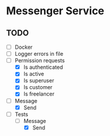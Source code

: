 # Messenger Service

## TODO

- [ ] Docker
- [ ] Logger errors in file
- [ ] Permission requests
    - [x] Is authenticated
    - [x] Is active
    - [x] Is superuser
    - [x] Is customer
    - [x] Is freelancer
- [ ] Message
    - [x] Send
- [ ] Tests
    - [ ] Message
        - [x] Send

